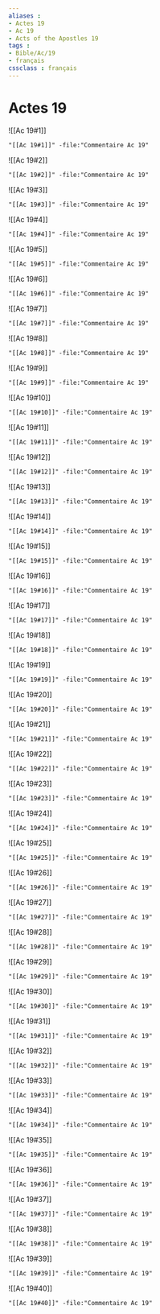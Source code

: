 ```yaml
---
aliases : 
- Actes 19
- Ac 19
- Acts of the Apostles 19
tags : 
- Bible/Ac/19
- français
cssclass : français
---
```


# Actes 19

![[Ac 19#1]]

```query
"[[Ac 19#1]]" -file:"Commentaire Ac 19"
```

![[Ac 19#2]]

```query
"[[Ac 19#2]]" -file:"Commentaire Ac 19"
```

![[Ac 19#3]]

```query
"[[Ac 19#3]]" -file:"Commentaire Ac 19"
```

![[Ac 19#4]]

```query
"[[Ac 19#4]]" -file:"Commentaire Ac 19"
```

![[Ac 19#5]]

```query
"[[Ac 19#5]]" -file:"Commentaire Ac 19"
```

![[Ac 19#6]]

```query
"[[Ac 19#6]]" -file:"Commentaire Ac 19"
```

![[Ac 19#7]]

```query
"[[Ac 19#7]]" -file:"Commentaire Ac 19"
```

![[Ac 19#8]]

```query
"[[Ac 19#8]]" -file:"Commentaire Ac 19"
```

![[Ac 19#9]]

```query
"[[Ac 19#9]]" -file:"Commentaire Ac 19"
```

![[Ac 19#10]]

```query
"[[Ac 19#10]]" -file:"Commentaire Ac 19"
```

![[Ac 19#11]]

```query
"[[Ac 19#11]]" -file:"Commentaire Ac 19"
```

![[Ac 19#12]]

```query
"[[Ac 19#12]]" -file:"Commentaire Ac 19"
```

![[Ac 19#13]]

```query
"[[Ac 19#13]]" -file:"Commentaire Ac 19"
```

![[Ac 19#14]]

```query
"[[Ac 19#14]]" -file:"Commentaire Ac 19"
```

![[Ac 19#15]]

```query
"[[Ac 19#15]]" -file:"Commentaire Ac 19"
```

![[Ac 19#16]]

```query
"[[Ac 19#16]]" -file:"Commentaire Ac 19"
```

![[Ac 19#17]]

```query
"[[Ac 19#17]]" -file:"Commentaire Ac 19"
```

![[Ac 19#18]]

```query
"[[Ac 19#18]]" -file:"Commentaire Ac 19"
```

![[Ac 19#19]]

```query
"[[Ac 19#19]]" -file:"Commentaire Ac 19"
```

![[Ac 19#20]]

```query
"[[Ac 19#20]]" -file:"Commentaire Ac 19"
```

![[Ac 19#21]]

```query
"[[Ac 19#21]]" -file:"Commentaire Ac 19"
```

![[Ac 19#22]]

```query
"[[Ac 19#22]]" -file:"Commentaire Ac 19"
```

![[Ac 19#23]]

```query
"[[Ac 19#23]]" -file:"Commentaire Ac 19"
```

![[Ac 19#24]]

```query
"[[Ac 19#24]]" -file:"Commentaire Ac 19"
```

![[Ac 19#25]]

```query
"[[Ac 19#25]]" -file:"Commentaire Ac 19"
```

![[Ac 19#26]]

```query
"[[Ac 19#26]]" -file:"Commentaire Ac 19"
```

![[Ac 19#27]]

```query
"[[Ac 19#27]]" -file:"Commentaire Ac 19"
```

![[Ac 19#28]]

```query
"[[Ac 19#28]]" -file:"Commentaire Ac 19"
```

![[Ac 19#29]]

```query
"[[Ac 19#29]]" -file:"Commentaire Ac 19"
```

![[Ac 19#30]]

```query
"[[Ac 19#30]]" -file:"Commentaire Ac 19"
```

![[Ac 19#31]]

```query
"[[Ac 19#31]]" -file:"Commentaire Ac 19"
```

![[Ac 19#32]]

```query
"[[Ac 19#32]]" -file:"Commentaire Ac 19"
```

![[Ac 19#33]]

```query
"[[Ac 19#33]]" -file:"Commentaire Ac 19"
```

![[Ac 19#34]]

```query
"[[Ac 19#34]]" -file:"Commentaire Ac 19"
```

![[Ac 19#35]]

```query
"[[Ac 19#35]]" -file:"Commentaire Ac 19"
```

![[Ac 19#36]]

```query
"[[Ac 19#36]]" -file:"Commentaire Ac 19"
```

![[Ac 19#37]]

```query
"[[Ac 19#37]]" -file:"Commentaire Ac 19"
```

![[Ac 19#38]]

```query
"[[Ac 19#38]]" -file:"Commentaire Ac 19"
```

![[Ac 19#39]]

```query
"[[Ac 19#39]]" -file:"Commentaire Ac 19"
```

![[Ac 19#40]]

```query
"[[Ac 19#40]]" -file:"Commentaire Ac 19"
```

